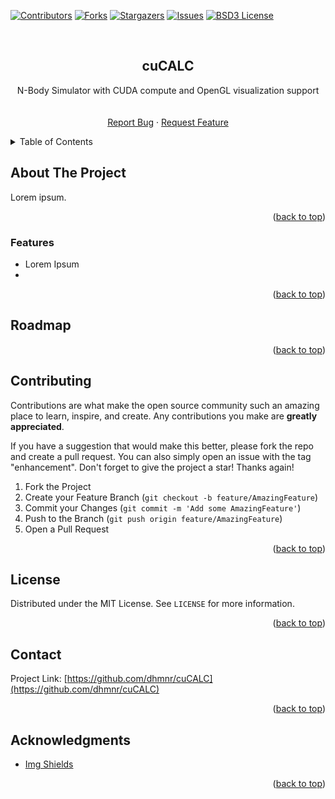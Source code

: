 <div id="top"></div>
<!--
*** Thanks for checking out the Best-README-Template. If you have a suggestion
*** that would make this better, please fork the repo and create a pull request
*** or simply open an issue with the tag "enhancement".
*** Don't forget to give the project a star!
*** Thanks again! Now go create something AMAZING! :D
-->



<!-- PROJECT SHIELDS -->
<!--
*** I'm using markdown "reference style" links for readability.
*** Reference links are enclosed in brackets [ ] instead of parentheses ( ).
*** See the bottom of this document for the declaration of the reference variables
*** for contributors-url, forks-url, etc. This is an optional, concise syntax you may use.
*** https://www.markdownguide.org/basic-syntax/#reference-style-links
-->
[![Contributors][contributors-shield]][contributors-url]
[![Forks][forks-shield]][forks-url]
[![Stargazers][stars-shield]][stars-url]
[![Issues][issues-shield]][issues-url]
[![BSD3 License][license-shield]][license-url]



<!-- PROJECT LOGO -->
<br />
<div align="center">
<h2 align="center">cuCALC</h2>
<p></p>

  <p align="center">
    N-Body Simulator with CUDA compute and OpenGL visualization support
    <br />
    <!-- <a href="https://github.com/dhmnr/cuCALC"><strong>Explore the docs »</strong></a> -->
    <br />
    <br />
    <a href="https://github.com/dhmnr/cuCALC/issues">Report Bug</a>
    ·
    <a href="https://github.com/dhmnr/cuCALC/issues">Request Feature</a>
  </p>
</div>



<!-- TABLE OF CONTENTS -->
<details>
  <summary>Table of Contents</summary>
  <ol>
    <li>
      <a href="#about-the-project">About The Project</a>
      <ul>
        <li><a href="#built-with">Built With</a></li>
      </ul>
    </li>
    <li><a href="#usage">Usage</a></li>
    <li><a href="#building">Building</a></li>
    <li><a href="#contributing">Contributing</a></li>
    <li><a href="#license">License</a></li>
    <li><a href="#contact">Contact</a></li>
    <li><a href="#acknowledgments">Acknowledgments</a></li>
  </ol>
</details>



<!-- ABOUT THE PROJECT -->
## About The Project

Lorem ipsum.<p align="right">(<a href="#top">back to top</a>)</p>



### Features

* Lorem Ipsum
* 
<p align="right">(<a href="#top">back to top</a>)</p>

<!-- USAGE EXAMPLES -->



<!-- ROADMAP -->
## Roadmap



<!-- See the [open issues](https://github.com/dhmnr/cuCALC/issues) for a full list of proposed features (and known issues). -->

<p align="right">(<a href="#top">back to top</a>)</p>



<!-- CONTRIBUTING -->
## Contributing

Contributions are what make the open source community such an amazing place to learn, inspire, and create. Any contributions you make are **greatly appreciated**.

If you have a suggestion that would make this better, please fork the repo and create a pull request. You can also simply open an issue with the tag "enhancement".
Don't forget to give the project a star! Thanks again!


1. Fork the Project
2. Create your Feature Branch (`git checkout -b feature/AmazingFeature`)
3. Commit your Changes (`git commit -m 'Add some AmazingFeature'`)
4. Push to the Branch (`git push origin feature/AmazingFeature`)
5. Open a Pull Request

<p align="right">(<a href="#top">back to top</a>)</p>



<!-- LICENSE -->
## License

Distributed under the MIT License. See `LICENSE` for more information.

<p align="right">(<a href="#top">back to top</a>)</p>



<!-- CONTACT -->
## Contact

<!-- Dheemanth Manur - dheemanthmanur72@gmail.com -->

<!-- [@twitter_handle](https://twitter.com/twitter_handle) -->

Project Link: [https://github.com/dhmnr/cuCALC](https://github.com/dhmnr/cuCALC)

<p align="right">(<a href="#top">back to top</a>)</p>



<!-- ACKNOWLEDGMENTS -->
## Acknowledgments

<!-- * [Choose an Open Source License](https://choosealicense.com) -->
* [Img Shields](https://shields.io)

<p align="right">(<a href="#top">back to top</a>)</p>



<!-- MARKDOWN LINKS & IMAGES -->
<!-- https://www.markdownguide.org/basic-syntax/#reference-style-links -->
[contributors-shield]: https://img.shields.io/github/contributors/dhmnr/cuCALC.svg?style=for-the-badge
[contributors-url]: https://github.com/dhmnr/cuCALC/graphs/contributors
[forks-shield]: https://img.shields.io/github/forks/dhmnr/cuCALC.svg?style=for-the-badge
[forks-url]: https://github.com/dhmnr/cuCALC/network/members
[stars-shield]: https://img.shields.io/github/stars/dhmnr/cuCALC.svg?style=for-the-badge
[stars-url]: https://github.com/dhmnr/cuCALC/stargazers
[issues-shield]: https://img.shields.io/github/issues/dhmnr/cuCALC.svg?style=for-the-badge
[issues-url]: https://github.com/dhmnr/cuCALC/issues
[license-shield]: https://img.shields.io/github/license/dhmnr/cuCALC.svg?style=for-the-badge
[license-url]: https://github.com/dhmnr/cuCALC/blob/master/LICENSE

